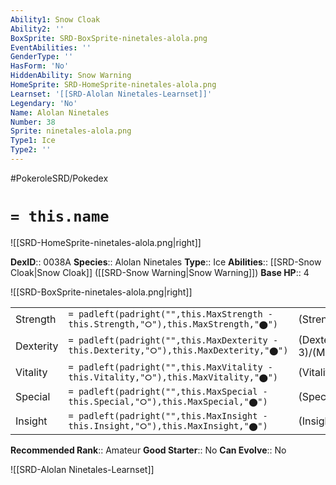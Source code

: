 ```yaml
---
Ability1: Snow Cloak
Ability2: ''
BoxSprite: SRD-BoxSprite-ninetales-alola.png
EventAbilities: ''
GenderType: ''
HasForm: 'No'
HiddenAbility: Snow Warning
HomeSprite: SRD-HomeSprite-ninetales-alola.png
Learnset: '[[SRD-Alolan Ninetales-Learnset]]'
Legendary: 'No'
Name: Alolan Ninetales
Number: 38
Sprite: ninetales-alola.png
Type1: Ice
Type2: ''
---
```


#PokeroleSRD/Pokedex

# `= this.name`

![[SRD-HomeSprite-ninetales-alola.png|right]]

**DexID**:: 0038A
**Species**:: Alolan Ninetales
**Type**:: Ice
**Abilities**:: [[SRD-Snow Cloak|Snow Cloak]] ([[SRD-Snow Warning|Snow Warning]])
**Base HP**:: 4

![[SRD-BoxSprite-ninetales-alola.png|right]]

|           |                                                                                        |                                          |
| --------- | -------------------------------------------------------------------------------------- | ---------------------------------------- |
| Strength  | `= padleft(padright("",this.MaxStrength - this.Strength,"⭘"),this.MaxStrength,"⬤")`    | (Strength::2)/(MaxStrength::4)   |
| Dexterity | `= padleft(padright("",this.MaxDexterity - this.Dexterity,"⭘"),this.MaxDexterity,"⬤")` | (Dexterity:: 3)/(MaxDexterity::6) |
| Vitality  | `= padleft(padright("",this.MaxVitality - this.Vitality,"⭘"),this.MaxVitality,"⬤")`    | (Vitality::2)/(MaxVitality::5)   |
| Special   | `= padleft(padright("",this.MaxSpecial - this.Special,"⭘"),this.MaxSpecial,"⬤")`       | (Special::2)/(MaxSpecial::5)     |
| Insight   | `= padleft(padright("",this.MaxInsight - this.Insight,"⭘"),this.MaxInsight,"⬤")`       | (Insight::3)/(MaxInsight::6)     |

**Recommended Rank**:: Amateur
**Good Starter**:: No
**Can Evolve**:: No

![[SRD-Alolan Ninetales-Learnset]]